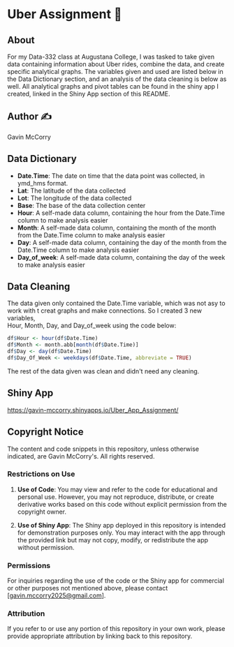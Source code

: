 # Uber Assignment 🚗


## About
For my Data-332 class at Augustana College, I was tasked to take given data containing information about Uber rides, combine the data, and create specific analytical graphs.
The variables given and used are listed below in the Data Dictionary section, and an analysis of the data cleaning is below as well. All analytical graphs and pivot tables can 
be found in the shiny app I created, linked in the Shiny App section of this README.

## Author ✍️
Gavin McCorry

## Data Dictionary
- **Date.Time**: The date on time that the data point was collected, in ymd_hms format.
- **Lat**: The latitude of the data collected
- **Lot**: The longitude of the data collected
- **Base**: The base of the data collection center
- **Hour**: A self-made data column, containing the hour from the Date.Time column to make analysis easier
- **Month**: A self-made data column, containing the month of the month from the Date.Time column to make analysis easier
- **Day**: A self-made data column, containing the day of the month from the Date.Time column to make analysis easier
- **Day_of_week**: A self-made data column, containing the day of the week to make analysis easier

## Data Cleaning
The data given only contained the Date.Time variable, which was not asy to work with t creat graphs and make connections. So I created 3 new variables,  
Hour, Month, Day, and Day_of_week using the code below:
```R
df$Hour <- hour(df$Date.Time)
df$Month <- month.abb[month(df$Date.Time)]
df$Day <- day(df$Date.Time)
df$Day_Of_Week <- weekdays(df$Date.Time, abbreviate = TRUE)
```
The rest of the data given was clean and didn't need any cleaning.

## Shiny App
https://gavin-mccorry.shinyapps.io/Uber_App_Assignment/

## Copyright Notice

The content and code snippets in this repository, unless otherwise indicated, are Gavin McCorry's. All rights reserved.

### Restrictions on Use

1. **Use of Code**: You may view and refer to the code for educational and personal use. However, you may not reproduce, distribute, or create derivative works based on this code without explicit permission from the copyright owner.

2. **Use of Shiny App**: The Shiny app deployed in this repository is intended for demonstration purposes only. You may interact with the app through the provided link but may not copy, modify, or redistribute the app without permission.

### Permissions

For inquiries regarding the use of the code or the Shiny app for commercial or other purposes not mentioned above, please contact [gavin.mccorry2025@gmail.com].

### Attribution

If you refer to or use any portion of this repository in your own work, please provide appropriate attribution by linking back to this repository.
